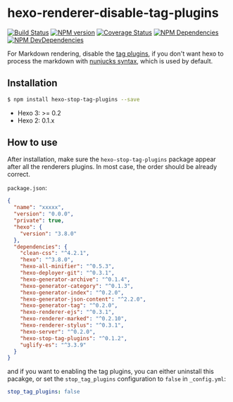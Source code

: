 # hexo-renderer-disable-tag-plugins

[![Build Status](https://travis-ci.org/think-in-universe/hexo-renderer-disable-tag-plugins.svg?branch=master)](https://travis-ci.org/think-in-universe/hexo-renderer-disable-tag-plugins)
[![NPM version](https://badge.fury.io/js/hexo-renderer-disable-tag-plugins.svg)](https://www.npmjs.com/package/hexo-renderer-disable-tag-plugins)
[![Coverage Status](https://img.shields.io/coveralls/think-in-universe/hexo-renderer-disable-tag-plugins.svg)](https://coveralls.io/r/think-in-universe/hexo-renderer-disable-tag-plugins?branch=master)
[![NPM Dependencies](https://david-dm.org/think-in-universe/hexo-renderer-disable-tag-plugins.svg)](https://david-dm.org/think-in-universe/hexo-renderer-disable-tag-plugins)
[![NPM DevDependencies](https://david-dm.org/think-in-universe/hexo-renderer-disable-tag-plugins/dev-status.svg)](https://david-dm.org/think-in-universe/hexo-renderer-disable-tag-plugins?type=dev)

For Markdown rendering, disable the [tag plugins](https://hexo.io/docs/tag-plugins), if you don't want hexo to process the markdown with [nunjucks syntax](https://mozilla.github.io/nunjucks/templating.html), which is used by default.

## Installation

``` bash
$ npm install hexo-stop-tag-plugins --save
```

- Hexo 3: >= 0.2
- Hexo 2: 0.1.x


## How to use

After installation, make sure the `hexo-stop-tag-plugins` package appear after all the renderers plugins. In most case, the order should be already correct.

`package.json`:
```json
{
  "name": "xxxxx",
  "version": "0.0.0",
  "private": true,
  "hexo": {
    "version": "3.8.0"
  },
  "dependencies": {
    "clean-css": "^4.2.1",
    "hexo": "^3.8.0",
    "hexo-all-minifier": "^0.5.3",
    "hexo-deployer-git": "^0.3.1",
    "hexo-generator-archive": "^0.1.4",
    "hexo-generator-category": "^0.1.3",
    "hexo-generator-index": "^0.2.0",
    "hexo-generator-json-content": "^2.2.0",
    "hexo-generator-tag": "^0.2.0",
    "hexo-renderer-ejs": "^0.3.1",
    "hexo-renderer-marked": "^0.2.10",
    "hexo-renderer-stylus": "^0.3.1",
    "hexo-server": "^0.2.0",
    "hexo-stop-tag-plugins": "^0.1.2",
    "uglify-es": "^3.3.9"
  }
}
```

and if you want to enabling the tag plugins, you can either uninstall this pacakge, or set the `stop_tag_plugins` configuration to `false` in `_config.yml`:

```yaml
stop_tag_plugins: false
```


[Hexo]: https://hexo.io

